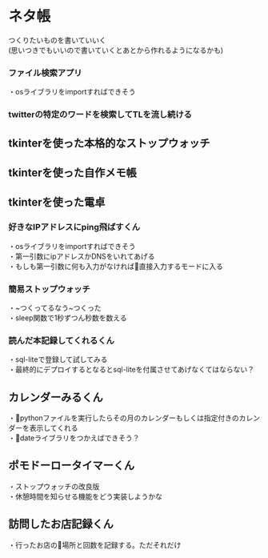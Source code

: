 # ネタ帳
つくりたいものを書いていいく  
(思いつきでもいいので書いていくとあとから作れるようになるかも)

### ファイル検索アプリ
・osライブラリをimportすればできそう  
### twitterの特定のワードを検索してTLを流し続ける

## tkinterを使った本格的なストップウォッチ

## tkinterを使った自作メモ帳

## tkinterを使った電卓

### 好きなIPアドレスにping飛ばすくん
・osライブラリをimportすればできそう  
・第一引数にipアドレスかDNSをいれてあげる  
・もしも第一引数に何も入力がなければ直接入力するモードに入る
### 簡易ストップウォッチ  
・~つくってるなう~つくった  
・sleep関数で1秒ずつん秒数を数える  
### 読んだ本記録してくれるくん
・sql-liteで登録して試してみる  
・最終的にデプロイするとなるとsql-liteを付属させてあげなくてはならない？
## カレンダーみるくん
・pythonファイルを実行したらその月のカレンダーもしくは指定付きのカレンダーを表示してくれる  
・dateライブラリをつかえばできそう？
## ポモドーロータイマーくん
・ストップウォッチの改良版  
・休憩時間を知らせる機能をどう実装しようかな
## 訪問したお店記録くん
・行ったお店の場所と回数を記録する。ただそれだけ
